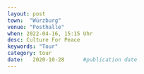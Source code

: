 ```yaml
---
layout: post
town:  "Würzburg"
venue: "Posthalle"
when: 2022-04-16, 15:15 Uhr
desc: Culture For Peace
keywords: "Tour"
category: tour
date:   2020-10-28 		#publication date
---
```


